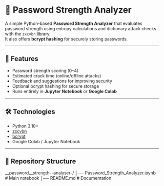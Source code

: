 # 🔐 Password Strength Analyzer

A simple Python-based **Password Strength Analyzer** that evaluates password strength using entropy calculations and dictionary attack checks with the `zxcvbn` library.  
It also offers **bcrypt hashing** for securely storing passwords.

---

## 🚀 Features
- Password strength scoring (0–4)
- Estimated crack time (online/offline attacks)
- Feedback and suggestions for improving security
- Optional bcrypt hashing for secure storage
- Runs entirely in **Jupyter Notebook** or **Google Colab**

---

## 🛠️ Technologies
- Python 3.10+
- [zxcvbn](https://github.com/dropbox/zxcvbn)
- [bcrypt](https://pypi.org/project/bcrypt/)
- Google Colab / Jupyter Notebook

---

## 📂 Repository Structure
__password__strength--analyser-/
│── Password_Strength_Analyzer.ipynb # Main notebook
│── README.md # Documentation
